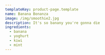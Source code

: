 ```yaml
---
templateKey: product-page.template
name: Banana Bonanza
image: /img/smoothie2.jpg
description: It's so banany you're gonna die
ingredients:
  - banana
  - yoghurt
  - kiwi
  - mint
---
```

